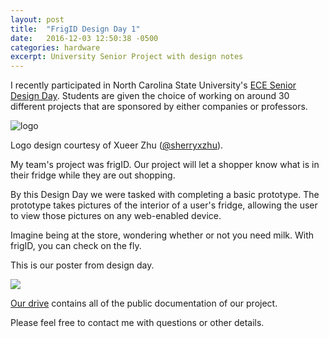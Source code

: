 ```yaml
---
layout: post
title:  "FrigID Design Day 1"
date:   2016-12-03 12:50:38 -0500
categories: hardware
excerpt: University Senior Project with design notes   
---
```


I recently participated in North Carolina State University's [ECE Senior Design Day][dday]. Students are given the choice of working on around 30 different projects that are sponsored by either companies or professors.

![logo]({{site.url}}/assets/logo/frigid.png)

Logo design courtesy of Xueer Zhu ([@sherryxzhu][xueer]).

My team's project was frigID. Our project will let a shopper know what is in their fridge while they are out shopping.


By this Design Day we were tasked with completing a basic prototype. The prototype takes pictures of the interior of a user's fridge, allowing the user to view those pictures on any web-enabled device.

Imagine being at the store, wondering whether or not you need milk. With frigID, you can check on the fly.  


This is our poster from design day.

<img src="https://docs.google.com/drawings/d/e/2PACX-1vRU6mKfII42va7rMGRkuCbTzd8RwrtisGaqdrVbmo8i6ZWhJ-wmNviVkR3gBGBDUUGn5F3uuXgyEQr-/pub?w=3840&amp;h=2880">

[Our drive][drive] contains all of the public documentation of our project.

Please feel free to contact me with questions or other details.








[dday]:https://research.ece.ncsu.edu/seniordesign/design-day/


[xueer]: https://github.com/sherryxzhu


[drive]:https://drive.google.com/drive/folders/0B8N1iKoxiWFLZTJfTjB2eGpJMWM?usp=sharing
